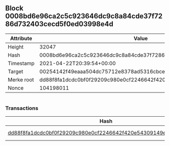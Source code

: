 ## Block 0008bd6e96ca2c5c923646dc9c8a84cde37f7286d732403cecd5f0ed03998e4d

Attribute | Value
--- | ---
Height | 32047
Hash | 0008bd6e96ca2c5c923646dc9c8a84cde37f7286d732403cecd5f0ed03998e4d
Timestamp | 2021-04-22T20:39:54+00:00
Target | 00254142f49eaaa504dc75712e8378ad5316cbcead634704b3734b6271167cc4
Merke root | dd88f8fa1dcdc0bf0f29209c980e0cf2246642f420e54309149eade72895dd68
Nonce | 104198011

```

```

### Transactions

Hash | Amount
--- | ---
[dd88f8fa1dcdc0bf0f29209c980e0cf2246642f420e54309149eade72895dd68](dd88f8fa1dcdc0bf0f29209c980e0cf2246642f420e54309149eade72895dd68.md) | 10.00000000 SKEPTI 
